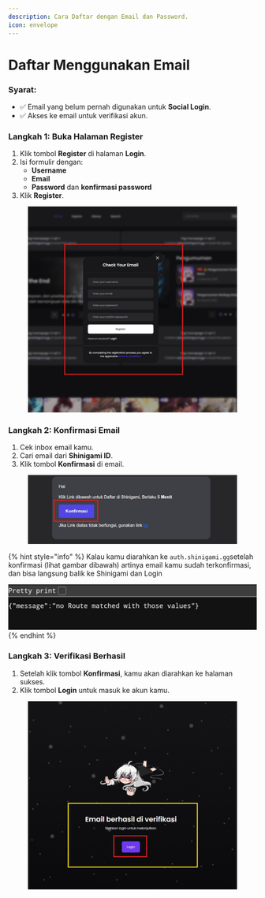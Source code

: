 ```yaml
---
description: Cara Daftar dengan Email dan Password.
icon: envelope
---
```


# Daftar Menggunakan Email

### Syarat:

* ✅ Email yang belum pernah digunakan untuk **Social Login**.&#x20;
* ✅ Akses ke email untuk verifikasi akun.

### Langkah 1: Buka Halaman Register

1. Klik tombol **Register** di halaman **Login**.
2. Isi formulir dengan:
   * **Username**
   * **Email**
   * **Password** dan **konfirmasi password**
3. Klik **Register**.

<figure><img src="../.gitbook/assets/04-register-1.jpg" alt="" width="563"><figcaption></figcaption></figure>

### Langkah 2: Konfirmasi Email

1. Cek inbox email kamu.
2. Cari email dari **Shinigami ID**.
3. Klik tombol **Konfirmasi** di email.

<figure><img src="../.gitbook/assets/04-register-2.jpg" alt="" width="563"><figcaption></figcaption></figure>

{% hint style="info" %}
Kalau kamu diarahkan ke `auth.shinigami.gg`setelah konfirmasi (lihat gambar dibawah) artinya email kamu sudah terkonfirmasi, dan bisa langsung balik ke Shinigami dan Login

![](<../.gitbook/assets/image (2) (1).png>)
{% endhint %}

### Langkah 3: Verifikasi Berhasil

1. Setelah klik tombol **Konfirmasi**, kamu akan diarahkan ke halaman sukses.
2. Klik tombol **Login** untuk masuk ke akun kamu.

<figure><img src="../.gitbook/assets/04-register-3.jpg" alt="" width="563"><figcaption></figcaption></figure>
